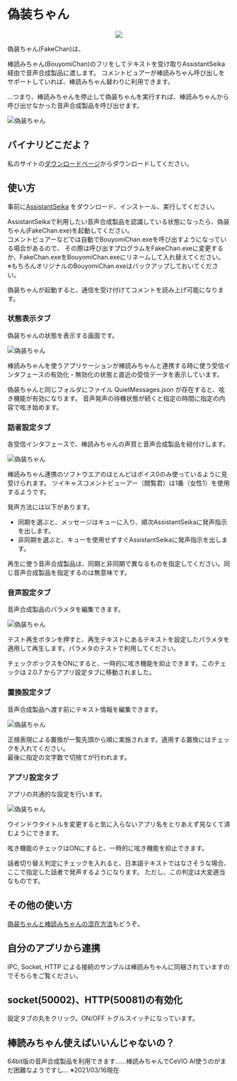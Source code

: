 # 偽装ちゃん

<p align="center">
  <image src="https://user-images.githubusercontent.com/22530106/119243859-9f354b00-bba5-11eb-8df7-c98c9721796e.png">
</p>
偽装ちゃん(FakeChan)は、

  棒読みちゃん(BouyomiChan)のフリをしてテキストを受け取りAssistantSeika経由で音声合成製品に渡します。 
コメントビュアーが棒読みちゃん呼び出しをサポートしていれば、棒読みちゃん替わりに利用できます。

…つまり、棒読みちゃんを停止して偽装ちゃんを実行すれば、棒読みちゃんから呼び出せなかった音声合成製品を呼び出せます。

![偽装ちゃん](https://hgotoh.jp/wiki/lib/exe/fetch.php/documents/tools/pasted/20210331-165343.png "ダイアグラム")



## バイナリどこだよ？

私のサイトの[ダウンロードページ](https://hgotoh.jp/wiki/doku.php/documents/tools/tools-206)からダウンロードしてください。

## 使い方

事前に[AssistantSeika](https://hgotoh.jp/wiki/doku.php/documents/voiceroid/assistantseika/assistantseika-001a) をダウンロード、インストール、実行してください。

AssistantSeikaで利用したい音声合成製品を認識している状態になったら、偽装ちゃん(FakeChan.exe)を起動してください。  
コメントビュアーなどでは自動でBouyomiChan.exeを呼び出すようになっている場合があるので、
その際は呼び出すプログラムをFakeChan.exeに変更するか、FakeChan.exeをBouyomiChan.exeにリネームして入れ替えてください。  
※もちろんオリジナルのBouyomiChan.exeはバックアップしておいてください。

偽装ちゃんが起動すると、通信を受け付けてコメントを読み上げ可能になります。

### 状態表示タブ

偽装ちゃんの状態を表示する画面です。

![偽装ちゃん](https://hgotoh.jp/wiki/lib/exe/fetch.php/documents/tools/pasted/20210513-023355.png "偽装ちゃん起動直後")

棒読みちゃんを使うアプリケーションが棒読みちゃんと連携する時に使う受信インタフェースの有効化・無効化の状態と直近の受信データを表示しています。

偽装ちゃんと同じフォルダにファイル QuietMessages.json が存在すると、呟き機能が有効になります。
音声発声の待機状態が続くと指定の時間に指定の内容で呟き始めます。

### 話者設定タブ

各受信インタフェースで、棒読みちゃんの声質と音声合成製品を紐付けします。  

![偽装ちゃん](https://hgotoh.jp/wiki/lib/exe/fetch.php/documents/tools/pasted/20210513-023609.png "話者マップ")

棒読みちゃん連携のソフトウエアのほとんどはボイス0のみ使っているように見受けられます。
ツイキャスコメントビューアー（閲覧君）は1番（女性1）を使用するようです。

発声方法には以下があります。
- 同期を選ぶと、メッセージはキューに入り、順次AssistantSeikaに発声指示を出します。
- 非同期を選ぶと、キューを使用せずすぐAssistantSeikaに発声指示を出します。

再生に使う音声合成製品は、同期と非同期で異なるものを指定してください。同じ音声合成製品を指定するのは無意味です。

### 音声設定タブ

音声合成製品のパラメタを編集できます。

![偽装ちゃん](https://hgotoh.jp/wiki/lib/exe/fetch.php/documents/tools/pasted/20210513-023643.png "音声パラメタ編集")

テスト再生ボタンを押すと、再生テキストにあるテキストを設定したパラメタを適用して再生します。パラメタのテストで利用してください。

チェックボックスをONにすると、一時的に呟き機能を抑止できます。このチェックは 2.0.7 からアプリ設定タブに移動されました。

### 置換設定タブ

音声合成製品へ渡す前にテキスト情報を編集できます。

![偽装ちゃん](https://hgotoh.jp/wiki/lib/exe/fetch.php/documents/tools/pasted/20210513-023805.png "置換設定")

正規表現による置換が一覧先頭から順に実施されます。適用する置換にはチェックを入れてください。  
最後に指定の文字数で切捨てが行われます。 

### アプリ設定タブ

アプリの共通的な設定を行います。
  
![偽装ちゃん](https://hgotoh.jp/wiki/lib/exe/fetch.php/documents/tools/pasted/20210623-183712.png "アプリ設定")

ウインドウタイトルを変更すると気に入らないアプリ名をとりあえず見なくて済むようにできます。

呟き機能のチェックはONにすると、一時的に呟き機能を抑止できます。

話者切り替え判定にチェックを入れると、日本語テキストではなさそうな場合、ここで指定した話者で発声するようになります。
ただし、この判定は大変適当なものです。
  
## その他の使い方

[偽装ちゃんと棒読みちゃんの混在方法](https://hgotoh.jp/wiki/doku.php/documents/tools/tools-206a)もどうぞ。


## 自分のアプリから連携

IPC, Socket, HTTP による接続のサンプルは棒読みちゃんに同梱されていますのでそちらをご覧ください。

## socket(50002)、HTTP(50081)の有効化

設定タブの丸をクリック。ON/OFF トグルスイッチになっています。

## 棒読みちゃん使えばいいんじゃないの？

64bit版の音声合成製品を利用できます……棒読みちゃんでCeVIO AI使うのがまだ困難なようですし… ※2021/03/16現在

